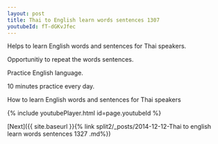 ```yaml
---
layout: post
title: Thai to English learn words sentences 1307 
youtubeId: fT-dGKvJfec
---
```

 
 
Helps to learn English words and sentences for Thai speakers.

Opportunitiy to repeat the words sentences. 

Practice English language. 
 
10 minutes practice every day. 
 
How to learn English words and sentences for Thai speakers 
 
{% include youtubePlayer.html id=page.youtubeId %}
 
 
[Next]({{ site.baseurl }}{% link  split2/_posts/2014-12-12-Thai to english learn words sentences 1327 .md%})
 
